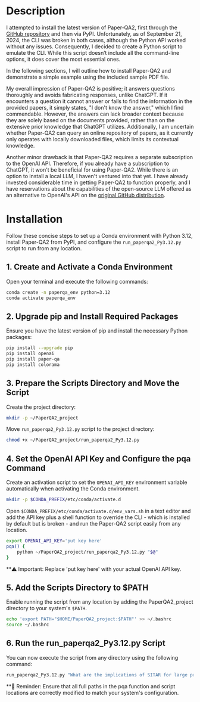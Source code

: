 # Description

I attempted to install the latest version of Paper-QA2, first through the 
[GitHub repository](https://github.com/Future-House/paper-qa) and then via PyPI. 
Unfortunately, as of September 21, 2024, the CLI was broken in both cases, although the Python API worked without any 
issues. Consequently, I decided to create a Python script to emulate the CLI. While this script doesn’t include all the 
command-line options, it does cover the most essential ones.

In the following sections, I will outline how to install Paper-QA2 and demonstrate a simple example using the included 
sample PDF file.

My overall impression of Paper-QA2 is positive; it answers questions thoroughly and avoids fabricating responses, 
unlike ChatGPT. If it encounters a question it cannot answer or fails to find the information in the provided papers, 
it simply states, "I don't know the answer," which I find commendable. However, the answers can lack broader context 
because they are solely based on the documents provided, rather than on the extensive prior knowledge that ChatGPT 
utilizes. Additionally, I am uncertain whether Paper-QA2 can query an online repository of papers, as it currently only 
operates with locally downloaded files, which limits its contextual knowledge.

Another minor drawback is that Paper-QA2 requires a separate subscription to the OpenAI API. Therefore, if you already 
have a subscription to ChatGPT, it won't be beneficial for using Paper-QA2. While there is an option to install a local 
LLM, I haven't ventured into that yet. I have already invested considerable time in getting Paper-QA2 to function 
properly, and I have reservations about the capabilities of the open-source LLM offered as an alternative to OpenAI's 
API on the [original GitHub distribution](https://github.com/Future-House/paper-qa).

# Installation
Follow these concise steps to set up a Conda environment with Python 3.12, install Paper-QA2 from PyPI, and configure 
the `run_paperqa2_Py3.12.py` script to run from any location.

## 1. Create and Activate a Conda Environment
Open your terminal and execute the following commands:

```bash
conda create -n paperqa_env python=3.12
conda activate paperqa_env
```

## 2. Upgrade pip and Install Required Packages
Ensure you have the latest version of pip and install the necessary Python packages:

```bash
pip install --upgrade pip
pip install openai
pip install paper-qa
pip install colorama
```

## 3. Prepare the Scripts Directory and Move the Script
Create the project directory:

```bash
mkdir -p ~/PaperQA2_project
```

Move `run_paperqa2_Py3.12.py` script to the project directory:

```bash
chmod +x ~/PaperQA2_project/run_paperqa2_Py3.12.py
```

## 4. Set the OpenAI API Key and Configure the pqa Command
Create an activation script to set the `OPENAI_API_KEY` environment variable automatically when activating the Conda environment.

```bash
mkdir -p $CONDA_PREFIX/etc/conda/activate.d
```
Open `$CONDA_PREFIX/etc/conda/activate.d/env_vars.sh` in a text editor and add the API key plus a shell function to 
override the CLI - which is installed by default but is broken - and run the Paper-QA2 script easily from any location.

```bash
export OPENAI_API_KEY='put key here'
pqa() {
    python ~/PaperQA2_project/run_paperqa2_Py3.12.py "$@"
}
```

**⚠️ Important: Replace 'put key here' with your actual OpenAI API key.

## 5. Add the Scripts Directory to $PATH
Enable running the script from any location by adding the PaperQA2_project directory to your system's `$PATH`.

```bash
echo 'export PATH="$HOME/PaperQA2_project:$PATH"' >> ~/.bashrc
source ~/.bashrc
```

## 6. Run the run_paperqa2_Py3.12.py Script
You can now execute the script from any directory using the following command:

```bash
run_paperqa2_Py3.12.py "What are the implications of SITAR for large proteins?" -p "." -a "about 300 words, but can be longer"
```

**🔧 Reminder: Ensure that all full paths in the pqa function and script locations are correctly modified to match 
your system's configuration.
